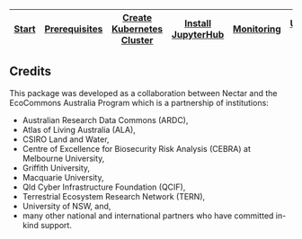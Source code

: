 | [Start](Readme.md) | [Prerequisites](setup.md) | [Create Kubernetes Cluster](cluster-setup.md) | [Install JupyterHub](jupyterhub-setup.md) | [Monitoring](monitoring.md) | [Useful Links](links.md) | Credits |
| ------------------ | ------------------------- | --------------------------------------------- | ----------------------------------------- | --------------------------- | ------------------------ | ------- |

## Credits

This package was developed as a collaboration between Nectar and the EcoCommons Australia Program which is a partnership of institutions:

- Australian Research Data Commons (ARDC),
- Atlas of Living Australia (ALA),
- CSIRO Land and Water,
- Centre of Excellence for Biosecurity Risk Analysis (CEBRA) at Melbourne University,
- Griffith University,
- Macquarie University,
- Qld Cyber Infrastructure Foundation (QCIF),
- Terrestrial Ecosystem Research Network (TERN),
- University of NSW, and,
- many other national and international partners who have committed in-kind support.
